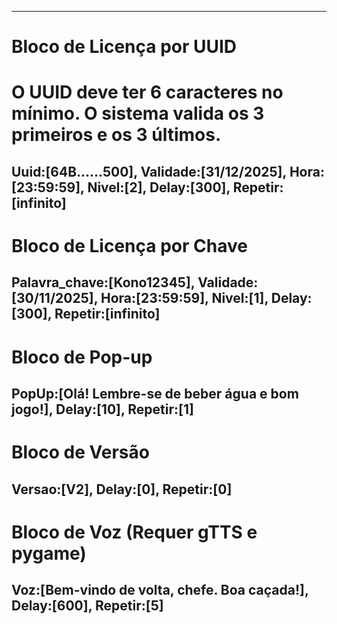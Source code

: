 
---
# Bloco de Licença por UUID
# O UUID deve ter 6 caracteres no mínimo. O sistema valida os 3 primeiros e os 3 últimos.
Uuid:[64B......500],
Validade:[31/12/2025],
Hora:[23:59:59],
Nivel:[2],
Delay:[300],
Repetir:[infinito]
---
# Bloco de Licença por Chave
Palavra_chave:[Kono12345],
Validade:[30/11/2025],
Hora:[23:59:59],
Nivel:[1],
Delay:[300],
Repetir:[infinito]
---
# Bloco de Pop-up
PopUp:[Olá! Lembre-se de beber água e bom jogo!],
Delay:[10],
Repetir:[1]
---
# Bloco de Versão
Versao:[V2],
Delay:[0],
Repetir:[0]
---
# Bloco de Voz (Requer gTTS e pygame)
Voz:[Bem-vindo de volta, chefe. Boa caçada!],
Delay:[600],
Repetir:[5]
---
